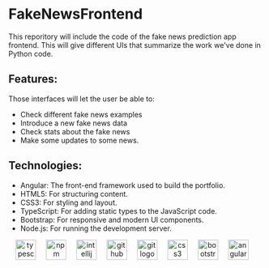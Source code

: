 # FakeNewsFrontend

This reporitory will include the code of the fake news prediction app frontend. This will give different UIs that summarize the work we've done in Python code.

## Features:

Those interfaces will let the user be able to:
- Check different fake news examples
- Introduce a new fake news data
- Check stats about the fake news
- Make some updates to some news.

## Technologies:

- Angular: The front-end framework used to build the portfolio.
- HTML5: For structuring content.
- CSS3: For styling and layout.
- TypeScript: For adding static types to the JavaScript code.
- Bootstrap: For responsive and modern UI components.
- Node.js: For running the development server.

<div align="center">
  <img src="https://cdn.simpleicons.org/typescript/3178C6" height="40" alt="typescript logo"  />
  <img width="12" />
  <img src="https://cdn.simpleicons.org/npm/CB3837" height="40" alt="npm logo"  />
  <img width="12" />
  <img src="https://cdn.simpleicons.org/intellijidea/000000" height="40" alt="intellij logo"  />
  <img width="12" />
  <img src="https://cdn.simpleicons.org/github/181717" height="40" alt="github logo"  />
  <img width="12" />
  <img src="https://cdn.simpleicons.org/git/F05032" height="40" alt="git logo"  />
  <img width="12" />
  <img src="https://cdn.simpleicons.org/css3/1572B6" height="40" alt="css3 logo"  />
  <img width="12" />
  <img src="https://skillicons.dev/icons?i=bootstrap" height="40" alt="bootstrap logo"  />
  <img width="12" />
  <img src="https://cdn.simpleicons.org/angular/DD0031" height="40" alt="angularjs logo"  />
  <img width="12" />
</div>


